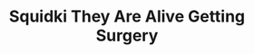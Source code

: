 ---
slug: squidki-they-are-alive-getting-surgery
title: Squidki They Are Alive Getting Surgery
description: "Squidki They Are Alive Getting Surgery is an exciting online game. Play for free directly in your browser!"
icon: /images/new_mods/Sprunki They Are Alive Getting Surgery.png
url: https://wowtbc.net/sprunkin/alive-getting-surgery/index.html
previewImage: /images/new_mods/Sprunki They Are Alive Getting Surgery.png
type: new mods

# SEO配置
seo:
  title: "Squidki They Are Alive Getting Surgery - Play Free Online Game | Fun Browser Games"
  description: "Squidki They Are Alive Getting Surgery - Play this fun online game for free in your browser. No download required!"
  ogImage: "/images/new_mods/Sprunki They Are Alive Getting Surgery.png"
  keywords: "squidki-they-are-alive-getting-surgery, online game, browser game, free game, new mods game, play online"

videoUrls:
  - https://www.youtube.com/embed/example1
  - https://www.youtube.com/embed/example2

whyPlay:
  title: "Why Play Squidki They Are Alive Getting Surgery?"
  items:
    - "Immersive Gameplay: Squidki They Are Alive Getting Surgery offers an engaging and immersive gaming experience that will keep you entertained for hours"
    - "Challenging Levels: Test your skills with increasingly difficult challenges and obstacles"
    - "Beautiful Graphics: Enjoy stunning visuals and smooth animations that bring the game world to life"
    - "Regular Updates: New content and features are added regularly to keep the game fresh and exciting"
    - "Free to Play: Experience all the fun without spending a penny"
    - "Community Features: Connect with other players, share strategies, and compete for high scores"
    - "Cross-Platform: Play on any device with a web browser, no downloads required"

features:
  title: "Key Features of Squidki They Are Alive Getting Surgery"
  image: "/images/new_mods/Sprunki They Are Alive Getting Surgery.png"
  items:
    - "Intuitive Controls: Easy to learn controls make Squidki They Are Alive Getting Surgery accessible for players of all skill levels"
    - "Multiple Game Modes: Enjoy various gameplay options that provide different challenges and experiences"
    - "Character Customization: Personalize your gaming experience with unique characters and items"
    - "Achievement System: Complete special tasks to earn rewards and recognition"
    - "Leaderboards: Compete with players worldwide and see who can achieve the highest scores"

characteristics:
  title: "Game Characteristics"
  image: "/images/new_mods/Sprunki They Are Alive Getting Surgery.png"
  items:
    - "Genre: New mods game with elements of strategy and skill"
    - "Difficulty: Suitable for both casual gamers and those seeking a challenge"
    - "Play Time: Quick sessions or extended gameplay, depending on your preference"
    - "Art Style: Vibrant and engaging visuals that enhance the gaming experience"
    - "Sound Design: Immersive audio that complements the gameplay perfectly"

info: "Squidki They Are Alive Getting Surgery is an exciting online game that offers players a unique and engaging gaming experience. With its intuitive controls, stunning visuals, and challenging gameplay, Squidki They Are Alive Getting Surgery provides hours of entertainment for players of all ages and skill levels. Whether you're looking for a quick gaming session during a break or an extended play session, Squidki They Are Alive Getting Surgery delivers an immersive experience that will keep you coming back for more. The game features multiple levels of increasing difficulty, ensuring that players are constantly challenged as they progress. With regular updates adding new content and features, Squidki They Are Alive Getting Surgery remains fresh and exciting, providing endless entertainment options for its growing community of players."

howToPlayIntro: "Welcome to Squidki They Are Alive Getting Surgery! This guide will walk you through the basics and help you master the game. Whether you're a beginner or looking to improve your skills, these tips and instructions will enhance your gaming experience."

howToPlaySteps:
  - title: "Getting Started"
    description: "Begin your Squidki They Are Alive Getting Surgery adventure by familiarizing yourself with the controls. Use your keyboard or mouse to navigate through the game interface. The tutorial will guide you through the basic mechanics and help you understand the objectives."
  - title: "Understanding the Objectives"
    description: "In Squidki They Are Alive Getting Surgery, your main goal is to progress through levels by completing specific objectives. Each level presents unique challenges that require different strategies and approaches."
  - title: "Mastering the Controls"
    description: "Practice using the controls to improve your precision and reaction time. Squidki They Are Alive Getting Surgery requires quick reflexes and strategic thinking to overcome obstacles and defeat opponents."
  - title: "Utilizing Power-ups"
    description: "Collect power-ups throughout the game to enhance your abilities and overcome difficult challenges. Each power-up offers unique advantages that can be crucial for success."
  - title: "Developing Strategies"
    description: "As you progress in Squidki They Are Alive Getting Surgery, develop effective strategies for different scenarios. Analyze patterns, anticipate challenges, and adapt your approach to maximize your performance."

faq:
  title: "Frequently Asked Questions about Squidki They Are Alive Getting Surgery"
  items:
    - question: "Is Squidki They Are Alive Getting Surgery free to play?"
      answer: "Yes, Squidki They Are Alive Getting Surgery is completely free to play directly in your web browser. No downloads or purchases are required to enjoy the full game experience."
    - question: "Can I play Squidki They Are Alive Getting Surgery on mobile devices?"
      answer: "Yes, Squidki They Are Alive Getting Surgery is optimized for both desktop and mobile play. You can enjoy the game on any device with a web browser and internet connection."
    - question: "Are there any in-game purchases?"
      answer: "While Squidki They Are Alive Getting Surgery is free to play, there may be optional in-game purchases available for cosmetic items or additional features that don't affect core gameplay."
    - question: "How often is Squidki They Are Alive Getting Surgery updated?"
      answer: "The developers regularly update Squidki They Are Alive Getting Surgery with new content, features, and improvements based on player feedback and game performance."
    - question: "Can I play Squidki They Are Alive Getting Surgery offline?"
      answer: "Currently, Squidki They Are Alive Getting Surgery requires an internet connection to play as it's a browser-based online game."
    - question: "Is Squidki They Are Alive Getting Surgery suitable for children?"
      answer: "Yes, Squidki They Are Alive Getting Surgery is designed to be family-friendly and suitable for players of all ages."
    - question: "How do I report bugs or issues?"
      answer: "If you encounter any problems while playing Squidki They Are Alive Getting Surgery, you can report them through the game's support page or contact the developers directly through their website."
    - question: "Still Have Questions?"
      answer: "If you have additional questions about Squidki They Are Alive Getting Surgery that aren't covered in this FAQ, please visit our support center or contact our customer service team for assistance."
---